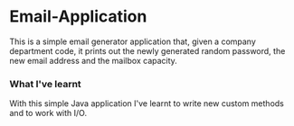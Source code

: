 # Email-Application

This is a simple email generator application that, given a company department code, it prints out the newly generated random password, the new email address and the mailbox capacity.

### What I've learnt
With this simple Java application I've learnt to write new custom methods and to work with I/O.

